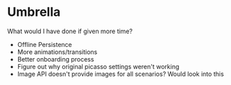 # Umbrella
What would I have done if given more time?
- Offline Persistence
- More animations/transitions
- Better onboarding process
- Figure out why original picasso settings weren't working
- Image API doesn't provide images for all scenarios? Would look into this
